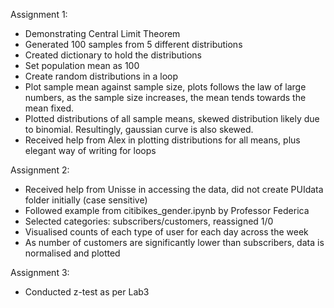 Assignment 1: 
* Demonstrating Central Limit Theorem 
* Generated 100 samples from 5 different distributions 
* Created dictionary to hold the distributions
* Set population mean as 100
* Create random distributions in a loop
* Plot sample mean against sample size, plots follows the law of large numbers, as the sample size increases, the mean tends towards the mean fixed. 
* Plotted distributions of all sample means, skewed distribution likely due to binomial. Resultingly, gaussian curve is also skewed.
* Received help from Alex in plotting distributions for all means, plus elegant way of writing for loops 

Assignment 2: 
* Received help from Unisse in accessing the data, did not create PUIdata folder initially (case sensitive)
* Followed example from citibikes_gender.ipynb by Professor Federica
* Selected categories: subscribers/customers, reassigned 1/0
* Visualised counts of each type of user for each day across the week
* As number of customers are significantly lower than subscribers, data is normalised and plotted 

Assignment 3: 
* Conducted z-test as per Lab3


